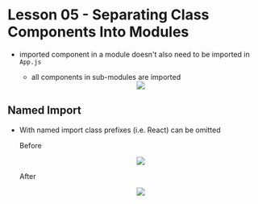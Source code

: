 # Lesson 05 - Separating Class Components Into Modules

- imported component in a module doesn't also need to be imported in `App.js`
    - all components in sub-modules are imported

    <div style="text-align: center;">
        <img src="https://user-images.githubusercontent.com/6856382/71448800-0d968500-26f6-11ea-86f0-5cf2486ae344.png">
    </div>


## Named Import

- With named import class prefixes (i.e. React) can be omitted


    Before
    <div style="text-align: center;">
        <img src="https://user-images.githubusercontent.com/6856382/71448817-446c9b00-26f6-11ea-9048-e9dc070f3814.png">
    </div>

    After
    <div style="text-align: center;">
        <img src="https://user-images.githubusercontent.com/6856382/71448829-75e56680-26f6-11ea-97b5-e6879c822a92.png">
    </div>